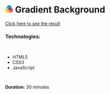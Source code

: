 # <img src="images/color_wheel.png" style="height: 25px;"> Gradient Background
[Click here to see the result](https://dpaguba.github.io/background-generator/)

### Technologies:

<br>

 - HTML5
 - CSS3
 - JavaScript

<br>

**Duration:** 30 minutes

<br>

<!-- ![steps ]() -->

